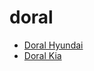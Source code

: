 # doral

* [Doral Hyundai](https://view.gmetri.com/v5/dlaeay/Doral_Hyundai_Dealership_Tour)
* [Doral Kia](https://view.gmetri.com/v5/kkvqke/Doral_Kia_Dealership_Tour)

